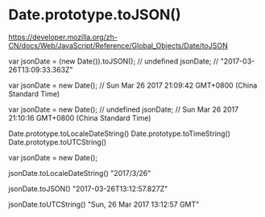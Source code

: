 # Date.prototype.toJSON()



https://developer.mozilla.org/zh-CN/docs/Web/JavaScript/Reference/Global_Objects/Date/toJSON



var jsonDate = (new Date()).toJSON();
// undefined
jsonDate;
// "2017-03-26T13:09:33.363Z"

var jsonDate = new Date();
// Sun Mar 26 2017 21:09:42 GMT+0800 (China Standard Time)



var jsonDate = new Date();
// undefined
jsonDate;
// Sun Mar 26 2017 21:10:16 GMT+0800 (China Standard Time)




Date.prototype.toLocaleDateString()
Date.prototype.toTimeString()
Date.prototype.toUTCString()





var jsonDate = new Date();


jsonDate.toLocaleDateString()
"2017/3/26"


jsonDate.toJSON()
"2017-03-26T13:12:57.827Z"

jsonDate.toUTCString()
"Sun, 26 Mar 2017 13:12:57 GMT"









